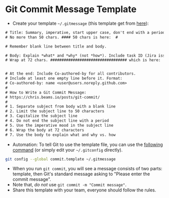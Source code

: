 # Git Commit Message Template

- Create your template `~/.gitmessage` (this template get from [here](https://gist.github.com/lisawolderiksen/a7b99d94c92c6671181611be1641c733)):

```txt
# Title: Summary, imperative, start upper case, don't end with a period
# No more than 50 chars. #### 50 chars is here:  #

# Remember blank line between title and body.

# Body: Explain *what* and *why* (not *how*). Include task ID (Jira issue).
# Wrap at 72 chars. ################################## which is here:  #


# At the end: Include Co-authored-by for all contributors.
# Include at least one empty line before it. Format:
# Co-authored-by: name <user@users.noreply.github.com>
#
# How to Write a Git Commit Message:
# https://chris.beams.io/posts/git-commit/
#
# 1. Separate subject from body with a blank line
# 2. Limit the subject line to 50 characters
# 3. Capitalize the subject line
# 4. Do not end the subject line with a period
# 5. Use the imperative mood in the subject line
# 6. Wrap the body at 72 characters
# 7. Use the body to explain what and why vs. how
```

- Automation: To tell Git to use the template file, you can use the [following command](https://git-scm.com/book/en/v2/Customizing-Git-Git-Configuration) (or simply edit your `~/.gitconfig` directly).

```bash
git config --global commit.template ~/.gitmessage
```
- When you run `git commit`, you will see a message consists of two parts: template, then Git's standard message asking to "Please enter the commit message".
- Note that, *do not* use `git commit -m "Commit message"`.
- Share this template with your team, everyone should follow the rules.
